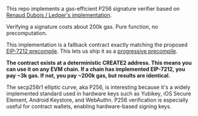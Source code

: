 This repo implements a gas-efficient P256 signature verifier based on [Renaud Dubois / Ledger's implementation](https://github.com/rdubois-crypto/FreshCryptoLib).

Verifying a signature costs about 200k gas. Pure function, no precomputation.

This implementation is a fallback contract exactly matching the proposed [EIP-7212 precompile](https://eips.ethereum.org/EIPS/eip-7212). This lets us ship it as a [progressive precompile](https://ethereum-magicians.org/t/progressive-precompiles-via-create2-shadowing/).

**The contract exists at a deterministic CREATE2 address. This means you can use it on any EVM chain. If a chain has implemented EIP-7212, you pay ~3k gas. If not, you pay ~200k gas, but results are identical.**

The secp256r1 elliptic curve, aka P256, is interesting because it's a widely implemented standard used in hardware keys such as Yubikey, iOS Secure Element, Android Keystore, and WebAuthn. P256 verification is especially useful for contract wallets, enabling hardware-based signing keys.
